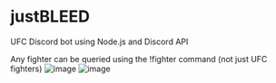 # justBLEED
UFC Discord bot using Node.js and Discord API

Any fighter can be queried using the !fighter command (not just UFC fighters)
![image](https://user-images.githubusercontent.com/64183081/117523682-c4ef1b80-b00d-11eb-8bb0-5a7f50955cc5.png)
![image](https://user-images.githubusercontent.com/64183081/117523721-fa940480-b00d-11eb-96db-81e9c4da2457.png)


